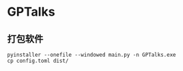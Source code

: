 # GPTalks
## 打包软件
```shell
pyinstaller --onefile --windowed main.py -n GPTalks.exe
cp config.toml dist/
```